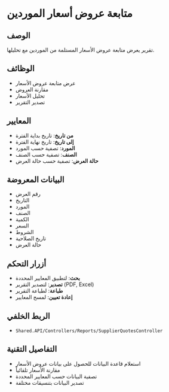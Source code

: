 # متابعة عروض أسعار الموردين

## الوصف
تقرير يعرض متابعة عروض الأسعار المستلمة من الموردين مع تحليلها.

## الوظائف
- عرض متابعة عروض الأسعار
- مقارنة العروض
- تحليل الأسعار
- تصدير التقرير

## المعايير
- **من تاريخ**: تاريخ بداية الفترة
- **إلى تاريخ**: تاريخ نهاية الفترة
- **المورد**: تصفية حسب المورد
- **الصنف**: تصفية حسب الصنف
- **حالة العرض**: تصفية حسب حالة العرض

## البيانات المعروضة
- رقم العرض
- التاريخ
- المورد
- الصنف
- الكمية
- السعر
- الشروط
- تاريخ الصلاحية
- حالة العرض

## أزرار التحكم
- **بحث**: لتطبيق المعايير المحددة
- **تصدير**: لتصدير التقرير (PDF, Excel)
- **طباعة**: لطباعة التقرير
- **إعادة تعيين**: لمسح المعايير

## الربط الخلفي
- `Shared.API/Controllers/Reports/SupplierQuotesController`

## التفاصيل التقنية
- استعلام قاعدة البيانات للحصول على بيانات عروض الأسعار
- مقارنة الأسعار تلقائياً
- تصفية البيانات حسب المعايير المحددة
- تصدير البيانات بتنسيقات مختلفة

